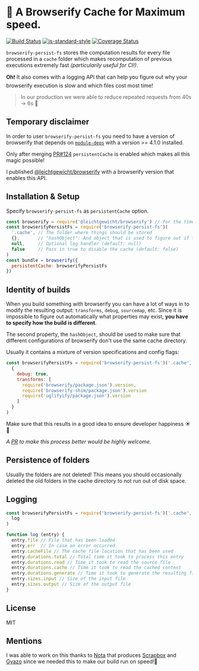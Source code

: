 # 🚀 A Browserify Cache for Maximum speed.

[![Build Status](https://travis-ci.org/martinheidegger/browserify-persist-fs.svg?branch=master)](https://travis-ci.org/martinheidegger/browserify-persist-fs)
[![js-standard-style](https://img.shields.io/badge/code%20style-standard-brightgreen.svg)](http://standardjs.com/)
[![Coverage Status](https://coveralls.io/repos/github/martinheidegger/browserify-persist-fs/badge.svg)](https://coveralls.io/github/martinheidegger/browserify-persist-fs)

`browserify-persist-fs` stores the computation results for every file
processed in a `cache` folder which makes recomputation of previous executions
extremely fast _(particularily useful for CI!)_.

**Oh**❗️ It also comes with a logging API that can help you figure out why
your browserify execution is slow and which files cost most time!

> In our production we were able to reduce repeated requests from 40s → 6s 🎉

## Temporary disclaimer

In order to user `browserify-persist-fs` you need to have a version of browserify
that depends on [`module-deps`](https://github.com/substack/module-deps) with a
version >= 4.1.0 installed.

Only after merging [PR#124](https://github.com/substack/module-deps/pull/124)
`persistentCache` is enabled which makes all this magic possible!

I published [@leichtgewicht/browserify](https://www.npmjs.com/package/@leichtgewicht/browserify)
with a browserify version that enables this API.

## Installation & Setup

Specify `browserify-persist-fs` as `persistentCache` option.

```javascript
const browserify = require('@leichtgewicht/browserify') // for the time being...
const browserifyPersistFs = require('browserify-persist-fs')(
  '.cache', // The folder where things should be stored
  {},       // "hashObject": And object that is used to figure out if the configuration has changed
  null,     // Optional log handler (default: null)
  false     // Pass in true to disable the cache (default: false)
)
const bundle = browserify({
  persistentCache: browserifyPersistFs
})
```

## Identity of builds

When you build something with browserify you can have a lot of ways in to modify
the resulting output: `transforms`, `debug`, `sourcemap`, etc. Since it is
impossible to figure out automatically what properties may exist, **you have to
specify how the build is different**.

The second property, the `hashObject`, should be used to make sure that different
configurations of browserify don't use the same cache directory.

Usually it contains a mixture of version specifications and config flags:

```javascript
const browserifyPersistFs = require('browserify-persist-fs')('.cache',
  {
    debug: true,
    transforms: [
      require('browserify/package.json').version,
      require('browserify-shim/package.json').version
      require('uglifyify/package.json').version
    ]
  }
)
```

Make sure that this results in a good idea to ensure developer happiness ☀️ 🙆

_A [PR](https://github.com/martinheidegger/browserify-persist-fs) to make this
process better would be highly welcome._

## Persistence of folders

Usually the folders are not deleted! This means you should occasionally deleted
the old folders in the cache directory to not run out of disk space.

## Logging

```javascript
const browserifyPersistFs = require('browserify-persist-fs')('.cache', {},
  log
)

function log (entry) {
  entry.file // File that has been loaded
  entry.err  // In case an error occurred
  entry.cacheFile // The cache file location that has been used
  entry.durations.total // Total time it took to process this entry
  entry.durations.read // Time it took to read the source file
  entry.durations.cache // Time it took to read the cached content
  entry.durations.generate // Time it took to generate the resulting file
  entry.sizes.input // Size of the input file
  entry.sizes.output // Size of the output file
}
```


## License

MIT

## Mentions

I was able to work on this thanks to [Nota](https://notainc.com) that produces
[Scrapbox](https://scrapbox.io) and [Gyazo](https://gyazo.com) since we
needed this to make our build run on speed!🏃‍
